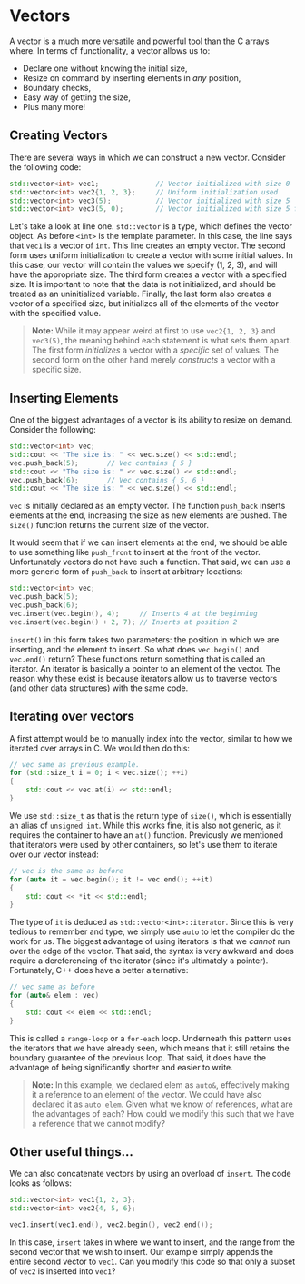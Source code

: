 # Vectors

A vector is a much more versatile and powerful tool than the C arrays where. In
terms of functionality, a vector allows us to:

* Declare one without knowing the initial size,
* Resize on command by inserting elements in *any* position,
* Boundary checks,
* Easy way of getting the size,
* Plus many more!

## Creating Vectors
There are several ways in which we can construct a new vector. Consider the
following code:

```c++
std::vector<int> vec1;              // Vector initialized with size 0
std::vector<int> vec2{1, 2, 3};     // Uniform initialization used
std::vector<int> vec3(5);           // Vector initialized with size 5
std::vector<int> vec3(5, 0);        // Vector initialized with size 5 full of 0
```

Let's take a look at line one. `std::vector` is a type, which defines the vector
object. As before `<int>` is the template parameter. In this case, the line says
that `vec1` is a vector of `int`. This line creates an empty vector.
The second form uses uniform initialization to create a vector with some initial
values. In this case, our vector will contain the values we specify (1, 2, 3),
and will have the appropriate size.
The third form creates a vector with a specified size. It is important to note
that the data is not initialized, and should be treated as an uninitialized
variable. Finally, the last form also creates a vector of a specified size, but
initializes all of the elements of the vector with the specified value.

>**Note:**
> While it may appear weird at first to use `vec2{1, 2, 3}` and `vec3(5)`, the
> meaning behind each statement is what sets them apart. The first form
> *initializes* a vector with a *specific* set of values. The second form on the
> other hand merely *constructs* a vector with a specific size.

## Inserting Elements
One of the biggest advantages of a vector is its ability to resize on demand.
Consider the following:

```c++
std::vector<int> vec;
std::cout << "The size is: " << vec.size() << std::endl;
vec.push_back(5);       // Vec contains { 5 }
std::cout << "The size is: " << vec.size() << std::endl;
vec.push_back(6);       // Vec contains { 5, 6 }
std::cout << "The size is: " << vec.size() << std::endl;
```

`vec` is initially declared as an empty vector. The function `push_back` inserts
elements at the end, increasing the size as new elements are pushed. The
`size()` function returns the current size of the vector.

It would seem that if we can insert elements at the end, we should be able to
use something like `push_front` to insert at the front of the vector.
Unfortunately vectors do not have such a function. That said, we can use a more
generic form of `push_back` to insert at arbitrary locations:

```c++
std::vector<int> vec;
vec.push_back(5);
vec.push_back(6);
vec.insert(vec.begin(), 4);     // Inserts 4 at the beginning
vec.insert(vec.begin() + 2, 7); // Inserts at position 2  
```

`insert()` in this form takes two parameters: the position in which we are
inserting, and the element to insert. So what does `vec.begin()` and `vec.end()`
return? These functions return something that is called an iterator. An iterator
is basically a pointer to an element of the vector. The reason why these exist
is because iterators allow us to traverse vectors (and other data structures)
with the same code.

## Iterating over vectors
A first attempt would be to manually index into the vector, similar to how we
iterated over arrays in C. We would then do this:

```c++
// vec same as previous example.
for (std::size_t i = 0; i < vec.size(); ++i)
{
    std::cout << vec.at(i) << std::endl;
}
```

We use `std::size_t` as that is the return type of `size()`, which is
essentially an alias of `unsigned int`. While this works fine, it is also not
generic, as it requires the container to have an `at()` function. Previously we
mentioned that iterators were used by other containers, so let's use them to
iterate over our vector instead:

```c++
// vec is the same as before
for (auto it = vec.begin(); it != vec.end(); ++it)
{
    std::cout << *it << std::endl;
}
```

The type of `it` is deduced as `std::vector<int>::iterator`. Since this is very
tedious to remember and type, we simply use `auto` to let the compiler do the
work for us. The biggest advantage of using iterators is that we *cannot* run
over the edge of the vector. That said, the syntax is very awkward and does
require a dereferencing of the iterator (since it's ultimately a pointer).
Fortunately, C++ does have a better alternative:

```c++
// vec same as before
for (auto& elem : vec)
{
    std::cout << elem << std::endl;
}
```

This is called a `range-loop` or a `for-each` loop. Underneath this pattern uses
the iterators that we have already seen, which means that it still retains the
boundary guarantee of the previous loop. That said, it does have the advantage
of being significantly shorter and easier to write.

> **Note:**
> In this example, we declared elem as `auto&`, effectively making it a
> reference to an element of the vector. We could have also declared it as `auto
> elem`. Given what we know of references, what are the advantages of each? How
> could we modify this such that we have a reference that we cannot modify?

## Other useful things...
We can also concatenate vectors by using an overload of `insert`. The code looks
as follows:

```c++
std::vector<int> vec1{1, 2, 3};
std::vector<int> vec2{4, 5, 6};

vec1.insert(vec1.end(), vec2.begin(), vec2.end());
```

In this case, `insert` takes in where we want to insert, and the range from the
second vector that we wish to insert. Our example simply appends the entire
second vector to `vec1`. Can you modify this code so that only a subset of
`vec2` is inserted into `vec1`?
